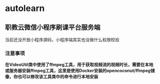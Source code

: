 # autolearn
## 职教云微信小程序刷课平台服务端
当前还没开放小程序源码，小程序端其实也没做什么权限校验
### 注意事项
**在VideoUtil类中使用了ffmpeg工具，用于获取视频流的视频时长，需要在本地或服务器安装ffmpeg工具，这里是使用Docker安装的opencoconut/ffmpeg镜像，你也可以修改该工具类中的命令进行本地安装**
